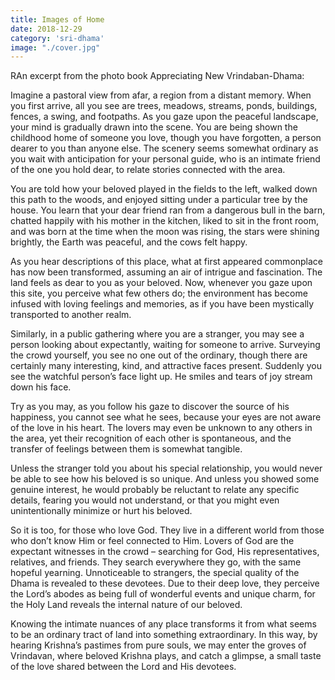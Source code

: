 ```yaml
---
title: Images of Home
date: 2018-12-29
category: 'sri-dhama'
image: "./cover.jpg"
---
```


RAn excerpt from the photo book Appreciating New Vrindaban-Dhama:

Imagine a pastoral view from afar, a region from a distant memory. When you first arrive, all you see are trees, meadows, streams, ponds, buildings, fences, a swing, and footpaths. As you gaze upon the peaceful landscape, your mind is gradually drawn into the scene. You are being shown the childhood home of someone you love, though you have forgotten, a person dearer to you than any­one else. The scenery seems somewhat ordinary as you wait with anticipation for your personal guide, who is an intimate friend of the one you hold dear, to relate stories connected with the area.

You are told how your beloved played in the fields to the left, walked down this path to the woods, and enjoyed sitting under a particular tree by the house. You learn that your dear friend ran from a dangerous bull in the barn, chatted happily with his mother in the kitchen, liked to sit in the front room, and was born at the time when the moon was rising, the stars were shining brightly, the Earth was peaceful, and the cows felt happy.

As you hear descriptions of this place, what at first appeared com­monplace has now been transformed, assuming an air of intrigue and fascination. The land feels as dear to you as your beloved. Now, whenever you gaze upon this site, you perceive what few others do; the environment has become infused with loving feelings and mem­ories, as if you have been mystically transported to another realm.

Similarly, in a public gathering where you are a stranger, you may see a person looking about expectantly, waiting for someone to arrive. Surveying the crowd yourself, you see no one out of the ordinary, though there are certainly many interesting, kind, and attractive faces present. Suddenly you see the watchful person’s face light up. He smiles and tears of joy stream down his face.

Try as you may, as you follow his gaze to discover the source of his happiness, you cannot see what he sees, because your eyes are not aware of the love in his heart. The lovers may even be unknown to any others in the area, yet their recognition of each other is spon­taneous, and the transfer of feelings between them is somewhat tangible.

Unless the stranger told you about his special relationship, you would never be able to see how his beloved is so unique. And unless you showed some genuine interest, he would probably be reluctant to relate any specific details, fearing you would not understand, or that you might even unintentionally minimize or hurt his beloved.

So it is too, for those who love God. They live in a different world from those who don’t know Him or feel connected to Him. Lov­ers of God are the expectant witnesses in the crowd – searching for God, His representatives, relatives, and friends. They search everywhere they go, with the same hopeful yearning. Unnotice­able to strangers, the special quality of the Dhama is revealed to these devotees. Due to their deep love, they perceive the Lord’s abodes as being full of wonderful events and unique charm, for the Holy Land reveals the internal nature of our beloved.

Knowing the intimate nuances of any place transforms it from what seems to be an ordinary tract of land into something extraordinary. In this way, by hearing Krishna’s pastimes from pure souls, we may enter the groves of Vrindavan, where beloved Krishna plays, and catch a glimpse, a small taste of the love shared between the Lord and His devotees.